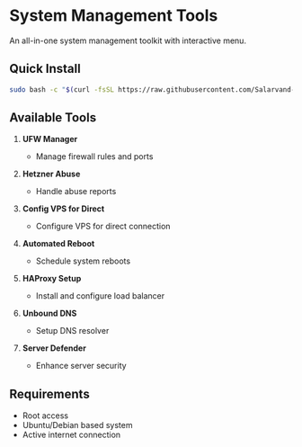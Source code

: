 # System Management Tools

An all-in-one system management toolkit with interactive menu.

## Quick Install
```bash
sudo bash -c "$(curl -fsSL https://raw.githubusercontent.com/Salarvand-Education/AS-All/main/Menu.sh)"
```

## Available Tools

1. **UFW Manager**
   - Manage firewall rules and ports

2. **Hetzner Abuse**
   - Handle abuse reports

3. **Config VPS for Direct**
   - Configure VPS for direct connection

4. **Automated Reboot**
   - Schedule system reboots

5. **HAProxy Setup**
   - Install and configure load balancer

6. **Unbound DNS**
   - Setup DNS resolver

7. **Server Defender**
   - Enhance server security

## Requirements
- Root access
- Ubuntu/Debian based system
- Active internet connection
